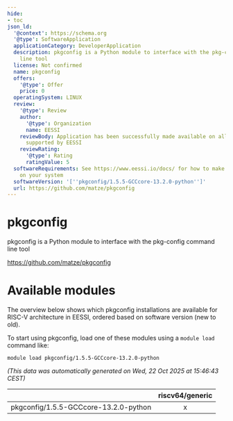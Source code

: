 ```yaml
---
hide:
- toc
json_ld:
  '@context': https://schema.org
  '@type': SoftwareApplication
  applicationCategory: DeveloperApplication
  description: pkgconfig is a Python module to interface with the pkg-config command
    line tool
  license: Not confirmed
  name: pkgconfig
  offers:
    '@type': Offer
    price: 0
  operatingSystem: LINUX
  review:
    '@type': Review
    author:
      '@type': Organization
      name: EESSI
    reviewBody: Application has been successfully made available on all architectures
      supported by EESSI
    reviewRating:
      '@type': Rating
      ratingValue: 5
  softwareRequirements: See https://www.eessi.io/docs/ for how to make EESSI available
    on your system
  softwareVersion: '[''pkgconfig/1.5.5-GCCcore-13.2.0-python'']'
  url: https://github.com/matze/pkgconfig
---
```


pkgconfig
=========


pkgconfig is a Python module to interface with the pkg-config command line tool

https://github.com/matze/pkgconfig
# Available modules


The overview below shows which pkgconfig installations are available for RISC-V architecture in EESSI, ordered based on software version (new to old).

To start using pkgconfig, load one of these modules using a `module load` command like:

```shell
module load pkgconfig/1.5.5-GCCcore-13.2.0-python
```

*(This data was automatically generated on Wed, 22 Oct 2025 at 15:46:43 CEST)*

| |riscv64/generic|
| :---: | :---: |
|pkgconfig/1.5.5-GCCcore-13.2.0-python|x|
